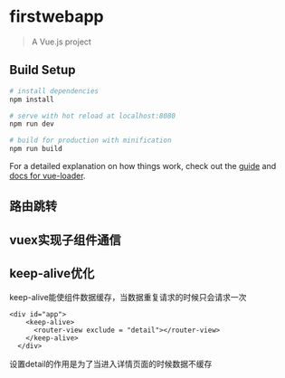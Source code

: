 # firstwebapp

> A Vue.js project

## Build Setup

``` bash
# install dependencies
npm install

# serve with hot reload at localhost:8080
npm run dev

# build for production with minification
npm run build
```

For a detailed explanation on how things work, check out the [guide](http://vuejs-templates.github.io/webpack/) and [docs for vue-loader](http://vuejs.github.io/vue-loader).

## 路由跳转
## vuex实现子组件通信

## keep-alive优化
keep-alive能使组件数据缓存，当数据重复请求的时候只会请求一次
```angular2html
<div id="app">
    <keep-alive>
      <router-view exclude = "detail"></router-view>
    </keep-alive>
  </div>
```
设置detail的作用是为了当进入详情页面的时候数据不缓存
##
